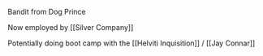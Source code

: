 Bandit from Dog Prince

Now employed by [[Silver Company]]

Potentially doing boot camp with the [[Helviti Inquisition]] / [[Jay Connar]]